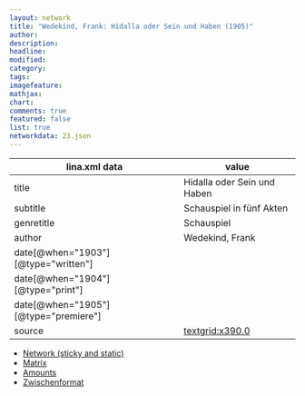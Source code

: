 ```yaml
---
layout: network
title: "Wedekind, Frank: Hidalla oder Sein und Haben (1905)"
author:
description:
headline:
modified:
category:
tags:
imagefeature: 
mathjax: 
chart: 
comments: true
featured: false
list: true
networkdata: 23.json
---
```

lina.xml data  | value
------------- | -------------
title|Hidalla oder Sein und Haben
subtitle|Schauspiel in fünf Akten
genretitle|Schauspiel
author|Wedekind, Frank
date[@when="1903"][@type="written"]|
date[@when="1904"][@type="print"]|
date[@when="1905"][@type="premiere"]|
source|[textgrid:x390.0](https://textgridlab.org/1.0/tgcrud-public/rest/textgrid:x390.0/data)



* [Network (sticky and static)](/network23)
* [Matrix](/matrix23)
* [Amounts](/amount23)
* [Zwischenformat](/lina23 )
